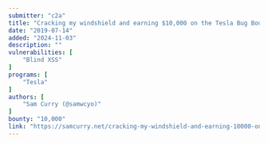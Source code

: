 ```yaml
---
submitter: "c2a"
title: "Cracking my windshield and earning $10,000 on the Tesla Bug Bounty Program"
date: "2019-07-14"
added: "2024-11-03"
description: ""
vulnerabilities: [
    "Blind XSS"
]
programs: [
    "Tesla"
]
authors: [
    "Sam Curry (@samwcyo)"
]
bounty: "10,000"
link: "https://samcurry.net/cracking-my-windshield-and-earning-10000-on-the-tesla-bug-bounty-program/"
---
```




